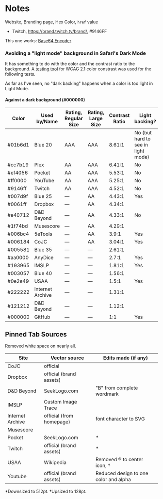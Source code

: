 # Notes

Website, Branding page, Hex Color, `href` value

-   Twitch, <https://brand.twitch.tv/brand/>, #9146FF

This one works: [Base64 Encoder](https://base64.guru/converter/encode/image/svg)

### Avoiding a "light mode" background in Safari's Dark Mode

It has something to do with the color and the contrast ratio to the background. A [testing tool](https://color.a11y.com/?wc3) for WCAG 2.1 color constrast was used for the following tests.

As far as I've seen, no "dark backing" happens when a color is too light in Light Mode.

#### Against a dark background (#000000)

| Color   | Used by/Name     | Rating,<br>Regular Size | Rating,<br>Large Size | Contrast Ratio | Light backing?                     |
| ------- | ---------------- | ----------------------- | --------------------- | -------------- | ---------------------------------- |
| #01b6d1 | Blue 20          | AAA                     | AAA                   | 8.61:1         | No (but hard to see in light mode) |
| #cc7b19 | Plex             | AA                      | AAA                   | 6.41:1         | No                                 |
| #ef4056 | Pocket           | AA                      | AAA                   | 5.53:1         | No                                 |
| #ff0000 | YouTube          | AA                      | AAA                   | 5.25:1         | No                                 |
| #9146ff | Twitch           | AA                      | AAA                   | 4.52:1         | No                                 |
| #007d9f | Blue 25          | —                       | AA                    | 4.43:1         | Yes                                |
| #0061ff | Dropbox          | —                       | AA                    | 4.34:1         |                                    |
| #e40712 | D&D Beyond       | —                       | AA                    | 4.33:1         | No                                 |
| #1f74bd | Musescore        | —                       | AA                    | 4.29:1         |                                    |
| #006bc4 | 5eTools          | —                       | AA                    | 3.9:1          | Yes                                |
| #006184 | CoJC             | —                       | AA                    | 3.04:1         | Yes                                |
| #005581 | Blue 35          | —                       | —                     | 2.61:1         |                                    |
| #aa0000 | AnyDice          | —                       | —                     | 2.7:1          | Yes                                |
| #193965 | IMSLP            | —                       | —                     | 1.81:1         | Yes                                |
| #003057 | Blue 40          | —                       | —                     | 1.56:1         |                                    |
| #0e2e49 | USAA             | —                       | —                     | 1.5:1          | Yes                                |
| #222222 | Internet Archive | —                       | —                     | 1.31:1         |                                    |
| #121212 | D&D Beyond       | —                       | —                     | 1.12:1         |                                    |
| #000000 | GitHub           | —                       | —                     | 1:1            | Yes                                |

<!-- TODO: Pinned Tab: TamperMonkey (ugly white lining around favicon) -->

<!-- TODO: Pinned Tab: Internet Archive - look through HTML for SVG hosted by them if possible-->

<!-- https://archive.org/services/img/truyenaudiocv (jpeg) -->

<!-- TODO: Touch Icon: Internet Archive (curves all wrong on current) - Use images hosted by them if possible-->

## Pinned Tab Sources

Removed white space on nearly all.

| Site             | Vector source            | Edits made (if any)                   |
| ---------------- | ------------------------ | ------------------------------------- |
| CoJC             | official                 |                                       |
| Dropbox          | official (brand assets)  |                                       |
| D&D Beyond       | SeekLogo.com             | "B" from complete wordmark            |
| IMSLP            | Custom Image Trace       |                                       |
| Internet Archive | official (from homepage) | font character to SVG                 |
| Musescore        |                          |                                       |
| Pocket           | SeekLogo.com             | \*                                    |
| Twitch           | official (brand assets)  | \*                                    |
| USAA             | Wikipedia                | Removed ® to center icon, †           |
| Youtube          | official (brand assets)  | Reduced design to one color and alpha |

\*Downsized to 512pt.
†Upsized to 128pt.
